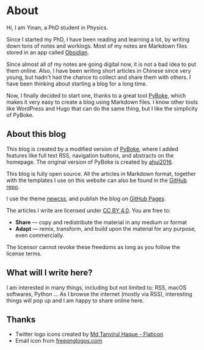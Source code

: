 # About

Hi, I am Yinan, a PhD student in Physics.
 
Since I started my PhD, I have been reading and learning a lot, by writing down tons of notes and worklogs. Most of my notes are Markdown files stored in an app called [Obsidian](https://obsidian.md/).

Since almost all of my notes are going digital now, it is not a bad idea to put them online. Also, I have been writing short articles in Chinese since very young, but hadn't had the chance to collect and share them with others. I have been thinking about starting a blog for a long time. 

Now, I finally decided to start one, thanks to a great tool [PyBoke](https://github.com/ahui2016/pyboke), which makes it very easy to create a blog using Markdown files. I know other tools like WordPress and Hugo that can do the same thing, but I like the simplicity of PyBoke. 

## About this blog

This blog is created by a modified version of [PyBoke](https://github.com/yinan-c/pyboke), where I added features like full text RSS, navigation buttons, and abstracts on the homepage.
The original version of PyBoke is created by [ahui2016](https://github.com/ahui2016).

This blog is fully open source. All the articles in Markdown format, together with the templates I use on this website can also be found in the [GitHub repo](https://github.com/yinan-c/blog).

I use the theme [newcss](https://newcss.net/), and publish the blog on [GitHub Pages](https://pages.github.com/).

The articles I write are licensed under [CC BY 4.0](https://creativecommons.org/licenses/by/4.0/). You are free to: 
- **Share** — copy and redistribute the material in any medium or format
- **Adapt** — remix, transform, and build upon the material
for any purpose, even commercially.

The licensor cannot revoke these freedoms as long as you follow the license terms.

## What will I write here?

I am interested in many things, including but not limited to: RSS, macOS softwares, Python ... As I browse the internet (mostly via RSS), interesting things will pop up and I am happy to share online here.

## Thanks

- Twitter logo icons created by [Md Tanvirul Haque - Flaticon](https://www.flaticon.com/free-icon/twitter_3670151)
- Email icon from [freepnglogos.com](https://www.freepnglogos.com/images/email-13765.html)
